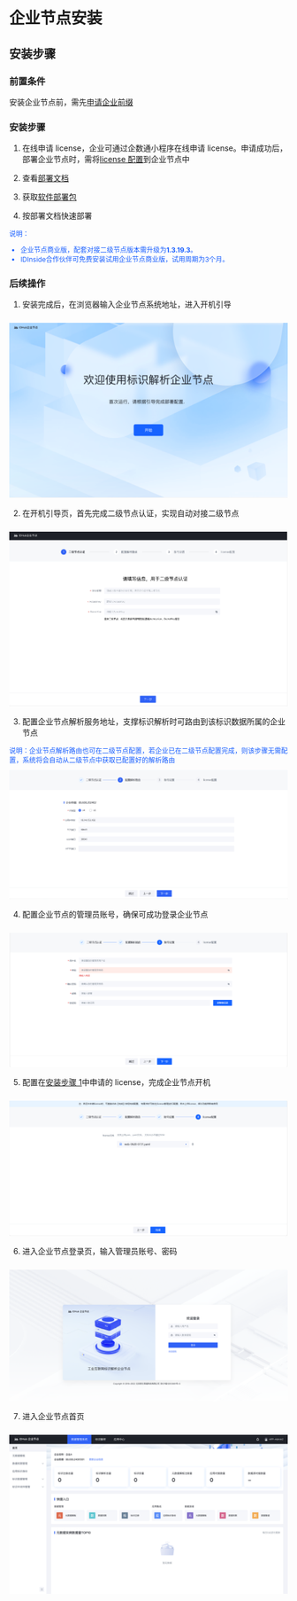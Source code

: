 # 企业节点安装

## 安装步骤

### 前置条件

安装企业节点前，需先[申请企业前缀](../3-apply-prefix/introduce.md)

### 安装步骤

1. 在线申请 license，企业可通过企数通小程序在线申请 license。申请成功后，部署企业节点时，需将[license 配置](#install-5)到企业节点中

2. 查看[部署文档](./deployment-introduce.md)

3. 获取[软件部署包](https://teleinfo.pek3b.qingstor.com/Ent_deploy_2.0.4.zip)

4. 按部署文档快速部署

<div style="font-size: 12px; color: rgb(22,93,255);">说明：
<ul>
<li>企业节点商业版，配套对接二级节点版本需升级为<strong>1.3.19.3</strong>。</li>
<li>IDInside合作伙伴可免费安装试用企业节点商业版，试用周期为3个月。</li>
</ul>
</div>

### 后续操作

1. 安装完成后，在浏览器输入企业节点系统地址，进入开机引导
<center><img src="./images/install-1.png" style="margin-top: 10px"/></center>

2. 在开机引导页，首先完成二级节点认证，实现自动对接二级节点
<center><img src="./images/install-2.png" style="margin-top: 10px"/></center>

3. 配置企业节点解析服务地址，支撑标识解析时可路由到该标识数据所属的企业节点

<span style="font-size: 12px; color: rgb(22,93,255);">
说明：企业节点解析路由也可在二级节点配置，若企业已在二级节点配置完成，则该步骤无需配置，系统将会自动从二级节点中获取已配置好的解析路由
</span>
<center><img src="./images/install-3.png" style="margin-top: 10px"/></center>

4. 配置企业节点的管理员账号，确保可成功登录企业节点
<center><img src="./images/install-4.png" style="margin-top: 10px"/></center>

5. <span id="install-5">配置</span>在[安装步骤 1](#安装步骤-1)中申请的 license，完成企业节点开机
<center><img src="./images/install-5.png" style="margin-top: 10px"/></center>

6. 进入企业节点登录页，输入管理员账号、密码
<center><img src="./images/install-6.png" style="margin-top: 10px"/></center>

7. 进入企业节点首页
<center><img src="./images/install-7.png" style="margin-top: 10px"/></center>

